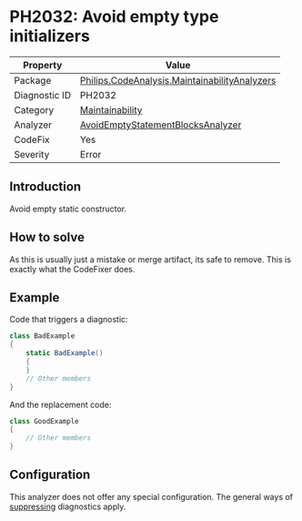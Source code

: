 # PH2032: Avoid empty type initializers

| Property | Value  |
|--|--|
| Package | [Philips.CodeAnalysis.MaintainabilityAnalyzers](https://www.nuget.org/packages/Philips.CodeAnalysis.MaintainabilityAnalyzers) |
| Diagnostic ID | PH2032 |
| Category  | [Maintainability](../Maintainability.md) |
| Analyzer | [AvoidEmptyStatementBlocksAnalyzer](https://github.com/philips-software/roslyn-analyzers/blob/master/Philips.CodeAnalysis.MaintainabilityAnalyzers/Maintainability/AvoidEmptyStatementBlocksAnalyzer.cs)
| CodeFix  | Yes |
| Severity | Error |

## Introduction

Avoid empty static constructor. 

## How to solve

As this is usually just a mistake or merge artifact, its safe to remove. This is exactly what the CodeFixer does.

## Example

Code that triggers a diagnostic:
``` cs
class BadExample
{
    static BadExample()
    {
    }
    // Other members
}

```

And the replacement code:
``` cs
class GoodExample
{
    // Other members
}

```

## Configuration

This analyzer does not offer any special configuration. The general ways of [suppressing](https://learn.microsoft.com/en-us/dotnet/fundamentals/code-analysis/suppress-warnings) diagnostics apply.